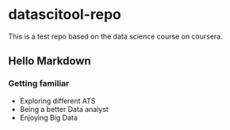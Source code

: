 datascitool-repo
================

This is a test repo based on the data science course on coursera.
## Hello Markdown
### Getting familiar 

* Exploring different ATS
* Being a better Data analyst
* Enjoying Big Data

